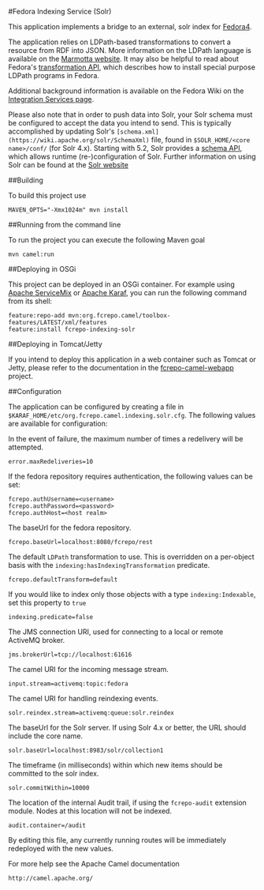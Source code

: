 #Fedora Indexing Service (Solr)

This application implements a bridge to an external, solr index
for [Fedora4](http://fcrepo.org).

The application relies on LDPath-based transformations to convert a resource
from RDF into JSON. More information on the LDPath language is available on the
[Marmotta website](http://marmotta.apache.org/ldpath/language.html). It may also
be helpful to read about Fedora's
[transformation API](https://wiki.duraspace.org/display/FEDORA4x/RESTful+HTTP+API+-+Transform),
which describes how to install special purpose LDPath programs in Fedora.

Additional background information is available on the Fedora Wiki on the
[Integration Services page](https://wiki.duraspace.org/display/FEDORA4x/Integration+Services).

Please also note that in order to push data into Solr, your Solr schema must
be configured to accept the data you intend to send. This is typically accomplished
by updating Solr's `[schema.xml](https://wiki.apache.org/solr/SchemaXml)` file,
found in `$SOLR_HOME/<core name>/conf/` (for Solr 4.x). Starting with 5.2, Solr provides a
[schema API](https://cwiki.apache.org/confluence/display/solr/Schema+API),
which allows runtime (re-)configuration of Solr. Further information on using Solr
can be found at the [Solr website](http://lucene.apache.org/solr/)

##Building

To build this project use

    MAVEN_OPTS="-Xmx1024m" mvn install

##Running from the command line

To run the project you can execute the following Maven goal

    mvn camel:run

##Deploying in OSGi

This project can be deployed in an OSGi container. For example using
[Apache ServiceMix](http://servicemix.apache.org/) or 
[Apache Karaf](http://karaf.apache.org), you can run the following
command from its shell:

    feature:repo-add mvn:org.fcrepo.camel/toolbox-features/LATEST/xml/features
    feature:install fcrepo-indexing-solr

##Deploying in Tomcat/Jetty

If you intend to deploy this application in a web container such as Tomcat or Jetty,
please refer to the documentation in the
[fcrepo-camel-webapp](https://github.com/fcrepo4-labs/fcrepo-camel-webapp)
project.

##Configuration

The application can be configured by creating a file in
`$KARAF_HOME/etc/org.fcrepo.camel.indexing.solr.cfg`. The following
values are available for configuration:

In the event of failure, the maximum number of times a redelivery will be attempted.

    error.maxRedeliveries=10

If the fedora repository requires authentication, the following values
can be set:

    fcrepo.authUsername=<username>
    fcrepo.authPassword=<password>
    fcrepo.authHost=<host realm>

The baseUrl for the fedora repository.

    fcrepo.baseUrl=localhost:8080/fcrepo/rest

The default `LDPath` transformation to use. This is overridden on a per-object
basis with the `indexing:hasIndexingTransformation` predicate.

    fcrepo.defaultTransform=default

If you would like to index only those objects with a type `indexing:Indexable`,
set this property to `true`

    indexing.predicate=false

The JMS connection URI, used for connecting to a local or remote ActiveMQ broker.

    jms.brokerUrl=tcp://localhost:61616

The camel URI for the incoming message stream.

    input.stream=activemq:topic:fedora

The camel URI for handling reindexing events.

    solr.reindex.stream=activemq:queue:solr.reindex

The baseUrl for the Solr server. If using Solr 4.x or better, the URL should include
the core name.

    solr.baseUrl=localhost:8983/solr/collection1

The timeframe (in milliseconds) within which new items should be committed to the solr index.

    solr.commitWithin=10000

The location of the internal Audit trail, if using the `fcrepo-audit` extension module.
Nodes at this location will not be indexed.

    audit.container=/audit

By editing this file, any currently running routes will be immediately redeployed
with the new values.

For more help see the Apache Camel documentation

    http://camel.apache.org/

